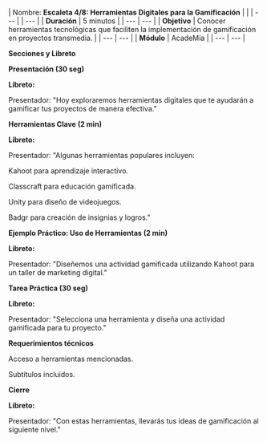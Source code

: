 | Nombre: **Escaleta 4/8: Herramientas Digitales para la Gamificación** |     |
| --- |     | --- |
| **Duración** | 5 minutos |
| --- | --- |
| **Objetivo** | Conocer herramientas tecnológicas que faciliten la implementación de gamificación en proyectos transmedia. |
| --- | --- |
| **Módulo** | AcadeMía |
| --- | --- |

**Secciones y Libreto**

**Presentación (30 seg)**

**Libreto:**

Presentador: "Hoy exploraremos herramientas digitales que te ayudarán a gamificar tus proyectos de manera efectiva."

**Herramientas Clave (2 min)**

**Libreto:**

Presentador: "Algunas herramientas populares incluyen:

Kahoot para aprendizaje interactivo.

Classcraft para educación gamificada.

Unity para diseño de videojuegos.

Badgr para creación de insignias y logros."

**Ejemplo Práctico: Uso de Herramientas (2 min)**

**Libreto:**

Presentador: "Diseñemos una actividad gamificada utilizando Kahoot para un taller de marketing digital."

**Tarea Práctica (30 seg)**

**Libreto:**

Presentador: "Selecciona una herramienta y diseña una actividad gamificada para tu proyecto."

**Requerimientos técnicos**

Acceso a herramientas mencionadas.

Subtítulos incluidos.

**Cierre**

**Libreto:**

Presentador: "Con estas herramientas, llevarás tus ideas de gamificación al siguiente nivel."